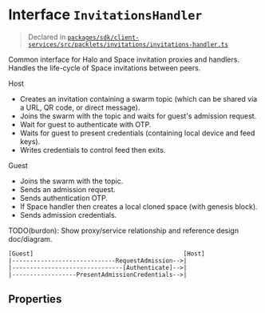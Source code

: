 # Interface `InvitationsHandler`
> Declared in [`packages/sdk/client-services/src/packlets/invitations/invitations-handler.ts`]()

Common interface for Halo and Space invitation proxies and handlers.
Handles the life-cycle of Space invitations between peers.

Host
- Creates an invitation containing a swarm topic (which can be shared via a URL, QR code, or direct message).
- Joins the swarm with the topic and waits for guest's admission request.
- Wait for guest to authenticate with OTP.
- Waits for guest to present credentials (containing local device and feed keys).
- Writes credentials to control feed then exits.

Guest
- Joins the swarm with the topic.
- Sends an admission request.
- Sends authentication OTP.
- If Space handler then creates a local cloned space (with genesis block).
- Sends admission credentials.

TODO(burdon): Show proxy/service relationship and reference design doc/diagram.

  ```
 [Guest]                                          [Host]
  |-----------------------------RequestAdmission-->|
  |-------------------------------[Authenticate]-->|
  |------------------PresentAdmissionCredentials-->|
 ```
## Properties